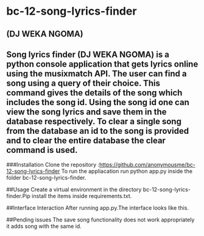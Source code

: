 # bc-12-song-lyrics-finder
(DJ WEKA NGOMA)
-------------------------------------------------------------
Song lyrics finder (DJ WEKA NGOMA) is  a python console application that gets lyrics online using the musixmatch API. The user can find a song using a query of their choice. This command gives the details of the song which includes the song id. Using the song id one can view the song lyrics and save them in the database respectively. To clear a single song from the database an id to the song is provided and to clear the entire database the clear command is used. 
-------------------------------------------------------------------
###Installation
Clone the repository :https://github.com/anonymousme/bc-12-song-lyrics-finder
To run the appliacation run python app.py inside the folder bc-12-song-lyrics-finder.

##Usage
Create a virtual environment in the directory bc-12-song-lyrics-finder.Pip install the items inside requirements.txt.

##Interface Interaction
After running app.py.The interface looks like this.

##Pending issues
The save song functionality does not work appropriately it adds song with the same id.